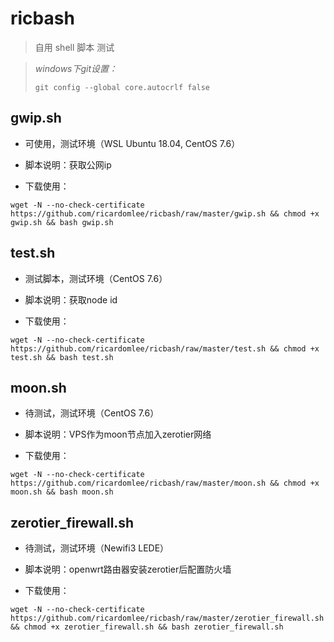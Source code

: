 # ricbash
> 自用 shell 脚本	测试
>

> *windows下git设置：*
>
> `git config --global core.autocrlf false`

## gwip.sh

- 可使用，测试环境（WSL Ubuntu 18.04, CentOS 7.6）
- 脚本说明：获取公网ip

- 下载使用：

```shell
wget -N --no-check-certificate https://github.com/ricardomlee/ricbash/raw/master/gwip.sh && chmod +x gwip.sh && bash gwip.sh
```



## test.sh

- 测试脚本，测试环境（CentOS 7.6）

- 脚本说明：获取node id

- 下载使用：

```shell
wget -N --no-check-certificate https://github.com/ricardomlee/ricbash/raw/master/test.sh && chmod +x test.sh && bash test.sh
```



## moon.sh

- 待测试，测试环境（CentOS 7.6）

- 脚本说明：VPS作为moon节点加入zerotier网络

- 下载使用：

```shell
wget -N --no-check-certificate https://github.com/ricardomlee/ricbash/raw/master/moon.sh && chmod +x moon.sh && bash moon.sh
```



## zerotier_firewall.sh

- 待测试，测试环境（Newifi3 LEDE）
- 脚本说明：openwrt路由器安装zerotier后配置防火墙

- 下载使用：

```shell
wget -N --no-check-certificate https://github.com/ricardomlee/ricbash/raw/master/zerotier_firewall.sh && chmod +x zerotier_firewall.sh && bash zerotier_firewall.sh
```